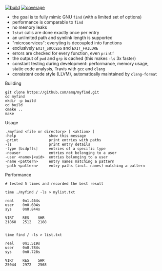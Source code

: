 [![build](https://img.shields.io/travis/amq/myfind.svg)](https://travis-ci.org/amq/myfind) [![coverage](https://img.shields.io/codecov/c/github/amq/myfind.svg)](https://codecov.io/github/amq/myfind)

- the goal is to fully mimic GNU `find` (with a limited set of options)
- performance is comparable to `find`
- no memory leaks
- `lstat` calls are done exactly once per entry
- an unlimited path and symlink length is supported
- "microservices": everyting is decoupled into functions
- exclusively `EXIT_SUCCESS` and `EXIT_FAILURE`
- errors are checked for every function, even `printf`
- the output of `pwd` and `grp` is cached (this makes `-ls` 3x faster)
- constant testing during development: performance, memory usage, static code analysis, Travis with `gcc` and `clang`
- consistent code style (LLVM), automatically maintained by `clang-format`

Building
```
git clone https://github.com/amq/myfind.git
cd myfind
mkdir -p build
cd build
cmake ..
make
```

Usage
```
./myfind <file or directory> [ <aktion> ]
-help               show this message
-print              print entries with paths
-ls                 print entry details
-type [bcdpfls]     entries of a specific type
-nouser             entries not belonging to a user
-user <name>|<uid>  entries belonging to a user
-name <pattern>     entry names matching a pattern
-path <pattern>     entry paths (incl. names) matching a pattern
```

Performance
```
# tested 5 times and recorded the best result

time ./myfind / -ls > mylist.txt

real	0m1.464s
user	0m0.604s
sys	    0m0.844s

VIRT    RES    SHR
21868   2512   2188


time find / -ls > list.txt

real	0m1.519s
user	0m0.784s
sys 	0m0.728s

VIRT    RES    SHR
25044   2972   2568
```